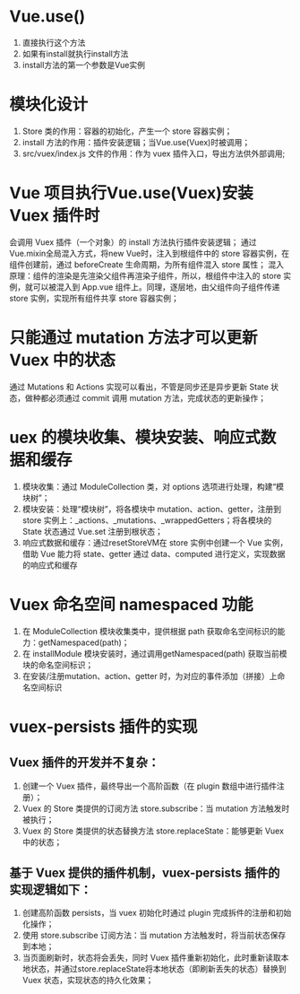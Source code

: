# Vue.use()
1. 直接执行这个方法
2. 如果有install就执行install方法
3. install方法的第一个参数是Vue实例

# 模块化设计
1. Store 类的作用：容器的初始化，产生一个 store 容器实例；
2. install 方法的作用：插件安装逻辑；当Vue.use(Vuex)时被调用；
3. src/vuex/index.js 文件的作用：作为 vuex 插件入口，导出方法供外部调用;

# Vue 项目执行Vue.use(Vuex)安装 Vuex 插件时
会调用 Vuex 插件（一个对象）的 install 方法执行插件安装逻辑；
通过Vue.mixin全局混入方式，将new Vue时，注入到根组件中的 store 容器实例，在组件创建前，通过 beforeCreate 生命周期，为所有组件混入 store 属性；
混入原理：组件的渲染是先渲染父组件再渲染子组件，所以，根组件中注入的 store 实例，就可以被混入到 App.vue 组件上。同理，逐层地，由父组件向子组件传递 store 实例，实现所有组件共享 store 容器实例；

# 只能通过 mutation 方法才可以更新 Vuex 中的状态
通过 Mutations 和 Actions 实现可以看出，不管是同步还是异步更新 State 状态，做种都必须通过 commit 调用 mutation 方法，完成状态的更新操作；

# uex 的模块收集、模块安装、响应式数据和缓存
1. 模块收集：通过 ModuleCollection 类，对 options 选项进行处理，构建“模块树”；
2. 模块安装：处理“模块树”，将各模块中 mutation、action、getter，注册到 store 实例上：_actions、_mutations、_wrappedGetters；将各模块的 State 状态通过 Vue.set 注册到根状态；
3. 响应式数据和缓存：通过resetStoreVM在 store 实例中创建一个 Vue 实例， 借助 Vue 能力将 state、getter 通过 data、computed 进行定义，实现数据的响应式和缓存

# Vuex 命名空间 namespaced 功能
1. 在 ModuleCollection 模块收集类中，提供根据 path 获取命名空间标识的能力：getNamespaced(path)；
2. 在 installModule 模块安装时，通过调用getNamespaced(path) 获取当前模块的命名空间标识；
3. 在安装/注册mutation、action、getter 时，为对应的事件添加（拼接）上命名空间标识


# vuex-persists 插件的实现
## Vuex 插件的开发并不复杂：
1. 创建一个 Vuex 插件，最终导出一个高阶函数（在 plugin 数组中进行插件注册）；
2. Vuex 的 Store 类提供的订阅方法 store.subscribe：当 mutation 方法触发时被执行；
3. Vuex 的 Store 类提供的状态替换方法 store.replaceState：能够更新 Vuex 中的状态；
## 基于 Vuex 提供的插件机制，vuex-persists 插件的实现逻辑如下：
1. 创建高阶函数 persists，当 vuex 初始化时通过 plugin 完成拆件的注册和初始化操作；
2. 使用 store.subscribe 订阅方法：当 mutation 方法触发时，将当前状态保存到本地；
3. 当页面刷新时，状态将会丢失，同时 Vuex 插件重新初始化，此时重新读取本地状态，并通过store.replaceState将本地状态（即刷新丢失的状态）替换到 Vuex 状态，实现状态的持久化效果；
